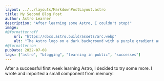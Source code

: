 ```yaml
---
layout: ../../layouts/MarkdownPostLayout.astro
title: My Second Blog Post
author: Astro Learner
description: "After learning some Astro, I couldn't stop!"
image:
#@formatter:off
    url: "https://docs.astro.build/assets/arc.webp"
    alt: "The Astro logo on a dark background with a purple gradient arc."
#@formatter:on
pubDate: 2022-07-08
tags: ["astro", "blogging", "learning in public", "successes"]
---
```

After a successful first week learning Astro, I decided to try some more. I wrote and imported a small component from memory!